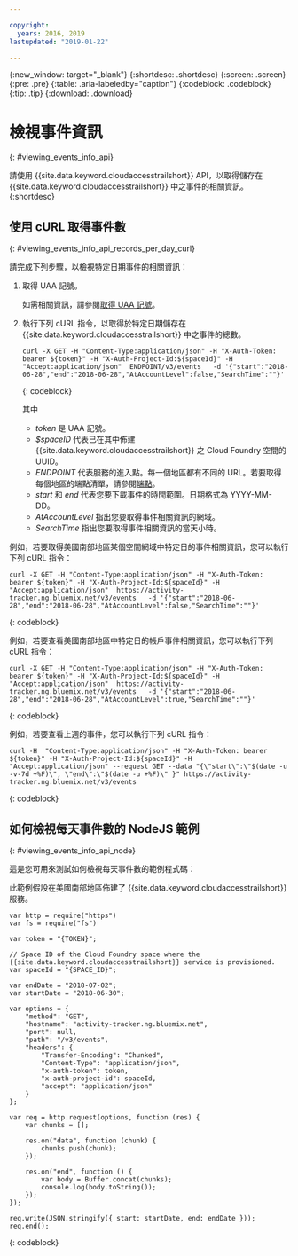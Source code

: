 ```yaml
---

copyright:
  years: 2016, 2019
lastupdated: "2019-01-22"

---
```


{:new_window: target="_blank"}
{:shortdesc: .shortdesc}
{:screen: .screen}
{:pre: .pre}
{:table: .aria-labeledby="caption"}
{:codeblock: .codeblock}
{:tip: .tip}
{:download: .download}



# 檢視事件資訊
{: #viewing_events_info_api}

請使用 {{site.data.keyword.cloudaccesstrailshort}} API，以取得儲存在 {{site.data.keyword.cloudaccesstrailshort}} 中之事件的相關資訊。
{:shortdesc}


## 使用 cURL 取得事件數
{: #viewing_events_info_api_records_per_day_curl}

請完成下列步驟，以檢視特定日期事件的相關資訊：

1. 取得 UAA 記號。

    如需相關資訊，請參閱[取得 UAA 記號](/docs/services/cloud-activity-tracker/reference/auth_uaa.html#auth_uaa)。

2. 執行下列 cURL 指令，以取得於特定日期儲存在 {{site.data.keyword.cloudaccesstrailshort}} 中之事件的總數。

    ```
    curl -X GET -H "Content-Type:application/json" -H "X-Auth-Token: bearer ${token}" -H "X-Auth-Project-Id:${spaceId}" -H "Accept:application/json"  ENDPOINT/v3/events   -d '{"start":"2018-06-28","end":"2018-06-28","AtAccountLevel":false,"SearchTime":""}'
    ```
    {: codeblock}

    其中

    * *token* 是 UAA 記號。
    * *$spaceID* 代表已在其中佈建 {{site.data.keyword.cloudaccesstrailshort}} 之 Cloud Foundry 空間的 UUID。
    * *ENDPOINT* 代表服務的進入點。每一個地區都有不同的 URL。若要取得每個地區的端點清單，請參閱[端點](/docs/services/cloud-activity-tracker/reference/ref_endpoints.html#api_endpoints)。
    * *start* 和 *end* 代表您要下載事件的時間範圍。日期格式為 YYYY-MM-DD。 
    * *AtAccountLevel* 指出您要取得事件相關資訊的網域。
    * *SearchTime* 指出您要取得事件相關資訊的當天小時。


例如，若要取得美國南部地區某個空間網域中特定日的事件相關資訊，您可以執行下列 cURL 指令：

```
curl -X GET -H "Content-Type:application/json" -H "X-Auth-Token: bearer ${token}" -H "X-Auth-Project-Id:${spaceId}" -H "Accept:application/json"  https://activity-tracker.ng.bluemix.net/v3/events   -d '{"start":"2018-06-28","end":"2018-06-28","AtAccountLevel":false,"SearchTime":""}'
```
{: codeblock}

例如，若要查看美國南部地區中特定日的帳戶事件相關資訊，您可以執行下列 cURL 指令：

```
curl -X GET -H "Content-Type:application/json" -H "X-Auth-Token: bearer ${token}" -H "X-Auth-Project-Id:${spaceId}" -H "Accept:application/json"  https://activity-tracker.ng.bluemix.net/v3/events   -d '{"start":"2018-06-28","end":"2018-06-28","AtAccountLevel":true,"SearchTime":""}'
```
{: codeblock}

例如，若要查看上週的事件，您可以執行下列 cURL 指令：

```
curl -H  "Content-Type:application/json" -H "X-Auth-Token: bearer ${token}" -H "X-Auth-Project-Id:${spaceId}" -H "Accept:application/json" --request GET --data "{\"start\":\"$(date -u -v-7d +%F)\", \"end\":\"$(date -u +%F)\" }" https://activity-tracker.ng.bluemix.net/v3/events
```
{: codeblock}


## 如何檢視每天事件數的 NodeJS 範例
{: #viewing_events_info_api_node}

這是您可用來測試如何檢視每天事件數的範例程式碼：

此範例假設在美國南部地區佈建了 {{site.data.keyword.cloudaccesstrailshort}} 服務。 

```
var http = require("https")
var fs = require("fs")

var token = "{TOKEN}";

// Space ID of the Cloud Foundry space where the {{site.data.keyword.cloudaccesstrailshort}} service is provisioned.
var spaceId = "{SPACE_ID}";

var endDate = "2018-07-02";
var startDate = "2018-06-30";

var options = {
    "method": "GET",
    "hostname": "activity-tracker.ng.bluemix.net",
    "port": null,
    "path": "/v3/events",
    "headers": {
        "Transfer-Encoding": "Chunked",
        "Content-Type": "application/json",
        "x-auth-token": token,
        "x-auth-project-id": spaceId,
        "accept": "application/json"
    }
};

var req = http.request(options, function (res) {
    var chunks = [];

    res.on("data", function (chunk) {
        chunks.push(chunk);
    });

    res.on("end", function () {
        var body = Buffer.concat(chunks);
        console.log(body.toString());
    });
});

req.write(JSON.stringify({ start: startDate, end: endDate }));
req.end();
```
{: codeblock}




